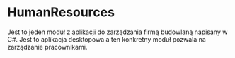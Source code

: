 # HumanResources
Jest to jeden moduł z aplikacji do zarządzania firmą budowlaną napisany w C#.
Jest to aplikacja desktopowa a ten konkretny moduł pozwala na zarządzanie pracownikami.

